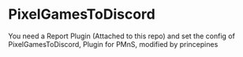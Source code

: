 # PixelGamesToDiscord
You need a Report Plugin (Attached to this repo) and set the config of PixelGamesToDiscord, Plugin for PMnS, modified by princepines
